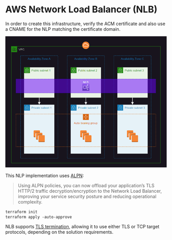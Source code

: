 # AWS Network Load Balancer (NLB)

In order to create this infrastructure, verify the ACM certificate and also use a CNAME for the NLP matching the certificate domain.

<img src=".assets/nlb.png" />

This NLP implementation uses [ALPN][1]:

> Using ALPN policies, you can now offload your application’s TLS HTTP/2 traffic decryption/encryption to the Network Load Balancer, improving your service security posture and reducing operational complexity.

```
terraform init
terraform apply -auto-approve
```

NLB supports [TLS termination][2], allowing it to use either TLS or TCP target protocols, depending on the solution requirements.

[1]: https://aws.amazon.com/about-aws/whats-new/2020/05/network-load-balancer-now-supports-tls-alpn-policies/
[2]: https://aws.amazon.com/blogs/aws/new-tls-termination-for-network-load-balancers/
